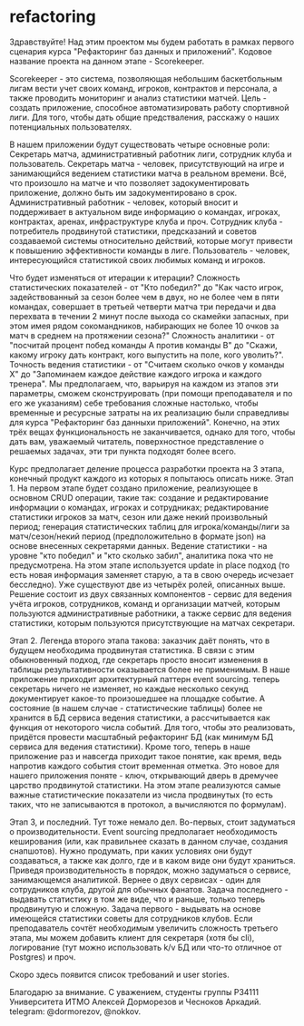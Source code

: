 # refactoring

Здравствуйте!
Над этим проектом мы будем работать в рамках первого сценария курса "Рефакторинг баз данных и приложений". Кодовое название проекта на данном этапе - Scorekeeper.

Scorekeeper - это система, позволяющая небольшим баскетбольным лигам вести учет своих команд, игроков, контрактов и персонала, а также проводить мониторинг и анализ статистики матчей.
Цель - создать приложение, способное автоматизировать работу спортивной лиги. Для того, чтобы дать общие предстваления, расскажу о наших потенциальных пользователях.

В нашем приложении будут существовать четыре основные роли: Секретарь матча, административный работник лиги, сотрудник клуба и пользователь.
Секретарь матча - человек, присутствующий на игре и занимающийся ведением статистики матча в реальном времени. Всё, что произошло на матче и что позволяет задокументировать приложение, должно быть им задокументировано в срок.
Административный работник - человек, который вносит и поддерживает в актуальном виде информацию о командах, игроках, контрактах, аренах, инфраструктуре клуба и проч.
Сотрудник клуба - потребитель продвинутой статистики, предсказаний и советов создаваемой системы относительно действий, которые могут привести к повышению эффективности команды в лиге.
Пользователь - человек, интересующийся статистикой своих любимых команд и игроков.

Что будет изменяться от итерации к итерации?
Сложность статистических показателей - от "Кто победил?" до "Как часто игрок, задействованный за сезон более чем в двух, но не более чем в пяти командах, совершает в третьей четверти матча три передачи и два перехвата в течении 2 минут после выхода со скамейки запасных, при этом имея рядом сокомандников, набирающих не более 10 очков за матч в среднем на протяжении сезона?"
Сложность аналитики - от "посчитай процент побед команды A против команды B" до "Скажи, какому игроку дать контракт, кого выпустить на поле, кого уволить?".
Точность ведения статистики - от "Считаем сколько очков у команды X" до "Запоминаем каждое действие каждого игрока и каждого тренера".
Мы предполагаем, что, варьируя на каждом из этапов эти параметры, сможем сконструировать (при помощи преподавателя и по его же указаниям) себе требования сложные настолько, чтобы временные и ресурсные затраты на их реализацию были справедливы для курса "Рефакторинг баз данныхи приложений". Конечно, на этих трёх вещах функциональность не заканчивается, однако для того, чтобы дать вам, уважаемый читатель, поверхностное представление о решаемых задачах, эти три пункта подходят более всего.

Курс предполагает деление процесса разработки проекта на 3 этапа, конечный продукт каждого из которых я попытаюсь описать ниже.
Этап 1. На первом этапе будет создано приложение, реализующее в основном CRUD операции, такие так: создание и редактирование информации о командах, игроках и сотрудниках; редактирование статистики игроков за матч, сезон или даже некий произвольный период; генерация статистических таблиц для игрока/команды/лиги за матч/сезон/некий период (предположительно в формате json) на основе внесенных секретарями данных. Ведение статистики - на уровне "кто победил" и "кто сколько забил", аналитика пока что не предусмотрена. На этом этапе используется update in place подход (то есть новая информация заменяет старую, а та в свою очередь исчезает бесследно). Уже существуют две из четырёх ролей, описанных выше. Решение состоит из двух связанных компонентов - сервис для ведения учёта игроков, сотрудников, команд и организации матчей, которым пользуются административные работники, а также сервис для ведения статистики, которым пользуются присутствующие на матчах секретари.

Этап 2. Легенда второго этапа такова: заказчик даёт понять, что в будущем необходима продвинутая статистика. В связи с этим обыкновенный подход, где секретарь просто вносит изменения в таблицы результативности оказывается более не применимым. В наше приложение приходит архитектурный паттерн event sourcing. теперь секретарь ничего не изменяет, но каждые несколько секунд документирует какое-то произошедшее на площадке событие. А состояние (в нашем случае - статистические таблицы) более не хранится в БД сервиса ведения статистики, а рассчитывается как функция от некоторого числа событий. Для того, чтобы это реализовать, придётся провести масштабный рефакторинг БД (как минимум БД сервиса для ведения статистики). Кроме того, теперь в наше приложение раз и навсегда приходит такое понятие, как время, ведь напротив каждого события стоит временная отметка. Это новое для нашего приложения поняте - ключ, открывающий дверь в дремучее царство продвинутой статистики. На этом этапе реализуются самые важные статистические показатели из числа продвинутых (то есть таких, что не записываются в протокол, а вычисляются по формулам).

Этап 3, и последний. Тут тоже немало дел. Во-первых, стоит задуматься о производительности. Event sourcing предполагает необходимость кеширования (или, как правильнее сказать в данном случае, создания снапшотов). Нужно продумать, при каких условиях они будут создаваться, а также как долго, где и в каком виде они будут храниться. Приведя производительность в порядок, можно задуматься о сервисе, занимающемся аналитикой. Вернее о двух сервисах - один для сотрудников клуба, другой для обычных фанатов. Задача последнего - выдавать статистику в том же виде, что и раньше, только теперь продвинутую и сложную. Задача первого - выдывать на основе имеющейся статистики советы для сотрудников клубов. Если преподаватель сочтёт необходимым увеличить сложность третьего этапа, мы можем добавить клиент для секретаря (хотя бы cli), логирование (тут можно использовать k/v БД или что-то отличное от Postgres) и проч.

Скоро здесь появится список требований и user stories.

Благодарю за внимание. С уважением, студенты группы P34111 Университета ИТМО Алексей Дорморезов и Чесноков Аркадий. telegram: @dormorezov, @nokkov.
